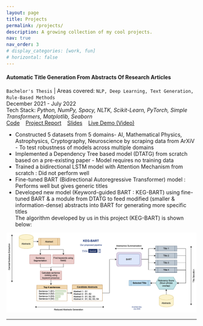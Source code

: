 ```yaml
---
layout: page
title: Projects
permalink: /projects/
description: A growing collection of my cool projects.
nav: true
nav_order: 3
# display_categories: [work, fun]
# horizontal: false
---
```


#### Automatic Title Generation From Abstracts Of Research Articles
`Bachelor's Thesis` | Areas covered: `NLP, Deep Learning, Text Generation, Rule-Based Methods`\
December 2021 - July 2022\
Tech Stack: *Python, NumPy, Spacy, NLTK, Scikit-Learn, PyTorch, Simple Transformers, Matplotlib, Seaborn*\
<a href="https://github.com/anubhabdaserrr/abstract2title" style="text-decoration: underline;">Code</a>&nbsp;&nbsp;&nbsp;
<a href="https://drive.google.com/file/d/1HsuBrGWy40y1OrcSQu0nxg1u73QnW_T9/view?usp=sharing" style="text-decoration: underline;">Project Report</a>&nbsp;&nbsp;&nbsp;
<a href="https://docs.google.com/presentation/d/19RaT0oh6l7TTCjCNXVxOsWk3P7WUUj5jBJ8RzD86txE/edit?usp=sharing" style="text-decoration: underline;">Slides</a>&nbsp;&nbsp;&nbsp;
<a href="https://youtube.com/shorts/PXVEbTN8oI8?feature=share" style="text-decoration: underline;">Live Demo (Video)</a>


- Constructed 5 datasets from 5 domains- AI, Mathematical Physics, Astrophysics, Cryptography, Neuroscience by scraping data from ArXiV - To test robustness of models across multiple domains
- Implemented a Dependency Tree based model (DTATG) from scratch based on a pre-existing paper - Model requires no training data
- Trained a bidirectional LSTM model with Attention Mechanism from scratch : Did not perform well
- Fine-tuned BART (Bidirectional Autoregressive Transformer) model : Performs well but gives generic titles
- Developed new model (Keyword-guided BART : KEG-BART) using fine-tuned BART & a module from DTATG to feed modified (smaller & information-dense) abstracts into BART for generating more specific titles\
The algorithm developed by us in this project (KEG-BART) is shown below:

<img src="../assets/img/kegbart_with_logo.png" alt="kegbart_with_logo" style="max-width: 100%; height: auto;">

-----